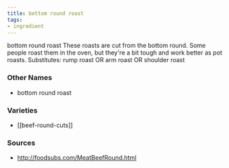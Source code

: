 ```yaml
---
title: bottom round roast
tags:
- ingredient
---
```

bottom round roast These roasts are cut from the bottom round. Some people roast them in the oven, but they're a bit tough and work better as pot roasts. Substitutes: rump roast OR arm roast OR shoulder roast

### Other Names

* bottom round roast

### Varieties

* [[beef-round-cuts]]

### Sources
* http://foodsubs.com/MeatBeefRound.html
